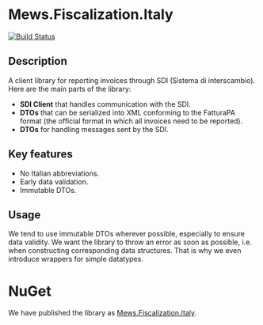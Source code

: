 # Mews.Fiscalization.Italy

[![Build Status](https://mews.visualstudio.com/Mews/_apis/build/status/MewsSystems.fiscalization-italy?branchName=master)](https://mews.visualstudio.com/Mews/_build/latest?definitionId=2&branchName=master)

## Description
A client library for reporting invoices through SDI (Sistema di interscambio). Here are the main parts of the library:
- **SDI Client** that handles communication with the SDI.
- **DTOs** that can be serialized into XML conforming to the FatturaPA format (the official format in which all invoices need to be reported).
- **DTOs** for handling messages sent by the SDI.

## Key features
- No Italian abbreviations.
- Early data validation.
- Immutable DTOs.

## Usage
We tend to use immutable DTOs wherever possible, especially to ensure data validity.
We want the library to throw an error as soon as possible, i.e. when constructing corresponding data structures.
That is why we even introduce wrappers for simple datatypes.

# NuGet

We have published the library as [Mews.Fiscalization.Italy](https://www.nuget.org/packages/Mews.Fiscalization.Italy/).
